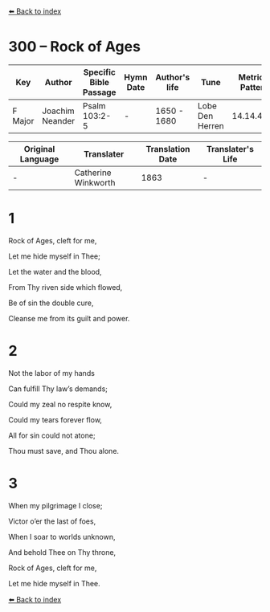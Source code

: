[⬅️ Back to index](../README.md)

# 300 – Rock of Ages

Key | Author   | Specific Bible Passage     |Hymn Date |Author's life |Tune |Metrical Pattern   |Composer/Source                                                                                        
-- | --------- | ---------------------------|----------|--------------|-----|-------------------|-------------   
F Major  | Joachim Neander      | Psalm 103:2-5 | -  | 1650 - 1680 | Lobe Den Herren | 14.14.4.7.8 | Chorale Book for England, 1863 

Original Language | Translater | Translation Date   | Translater's Life     
----------------- | --------- | --------------------|-------------   
\-  | Catherine Winkworth      | 1863 | -  | 1827 - 1878 



# 1

Rock of Ages, cleft for me,

Let me hide myself in Thee;

Let the water and the blood,

From Thy riven side which flowed,

Be of sin the double cure,

Cleanse me from its guilt and power.



# 2

Not the labor of my hands

Can fulfill Thy law’s demands;

Could my zeal no respite know,

Could my tears forever flow,

All for sin could not atone;

Thou must save, and Thou alone.



# 3

When my pilgrimage I close;

Victor o’er the last of foes,

When I soar to worlds unknown,

And behold Thee on Thy throne,

Rock of Ages, cleft for me,

Let me hide myself in Thee.

[⬅️ Back to index](../README.md)
